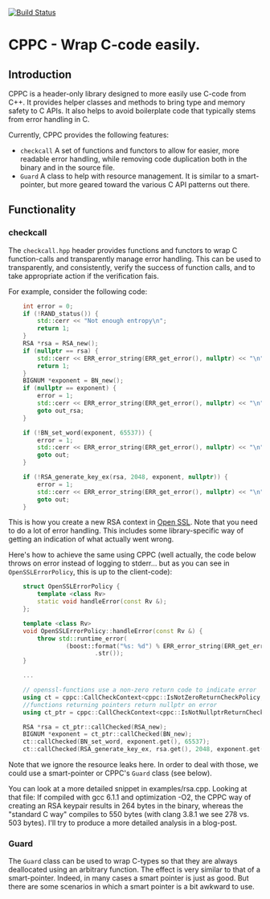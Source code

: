 [![Build Status](https://travis-ci.org/mgelde/CPPC.svg?branch=master)](https://travis-ci.org/mgelde/CPPC)

CPPC - Wrap C-code easily.
=====

Introduction
--------

CPPC is a header-only library designed to more easily use C-code from C++. It provides helper classes and methods to bring type and memory safety to C APIs. It also helps to avoid boilerplate code that typically stems from error handling in C.

Currently, CPPC provides the following features:  
* `checkcall`
A set of functions and functors to allow for easier, more readable error handling, while removing code duplication both in the binary and in the source file.
* `Guard`
A class to help with resource management. It is similar to a smart-pointer, but more geared toward the various C API patterns out there.

Functionality
-----

### checkcall

The `checkcall.hpp` header provides functions and functors to wrap C function-calls and transparently manage error handling. This can be used to transparently, and
consistently, verify the success of function calls, and to take appropriate action if the verification fais.

For example, consider the following code:
```cpp
    int error = 0;
    if (!RAND_status()) {
        std::cerr << "Not enough entropy\n";
        return 1;
    }
    RSA *rsa = RSA_new();
    if (nullptr == rsa) {
        std::cerr << ERR_error_string(ERR_get_error(), nullptr) << "\n";
        return 1;
    }
    BIGNUM *exponent = BN_new();
    if (nullptr == exponent) {
        error = 1;
        std::cerr << ERR_error_string(ERR_get_error(), nullptr) << "\n";
        goto out_rsa;
    }

    if (!BN_set_word(exponent, 65537)) {
        error = 1;
        std::cerr << ERR_error_string(ERR_get_error(), nullptr) << "\n";
        goto out;
    }

    if (!RSA_generate_key_ex(rsa, 2048, exponent, nullptr)) {
        error = 1;
        std::cerr << ERR_error_string(ERR_get_error(), nullptr) << "\n";
        goto out;
    }
```
This is how you create a new RSA context in [Open SSL](https://www.openssl.org/). Note that you need to do a lot of error handling. This includes some library-specific way of getting an indication of what actually went wrong.

Here's how to achieve the same using CPPC (well actually, the code below throws on error instead of logging to stderr... but as you can see in `OpenSSLErrorPolicy`, this is up to the client-code):

```cpp
    struct OpenSSLErrorPolicy {
        template <class Rv>
        static void handleError(const Rv &);
    };

    template <class Rv>
    void OpenSSLErrorPolicy::handleError(const Rv &) {
        throw std::runtime_error(
                (boost::format("%s: %d") % ERR_error_string(ERR_get_error(), nullptr) % ERR_get_error())
                        .str());
    }

    ...

    // openssl-functions use a non-zero return code to indicate error
    using ct = cppc::CallCheckContext<cppc::IsNotZeroReturnCheckPolicy, OpenSSLErrorPolicy>;
    //functions returning pointers return nullptr on error
    using ct_ptr = cppc::CallCheckContext<cppc::IsNotNullptrReturnCheckPolicy, OpenSSLErrorPolicy>;

    RSA *rsa = ct_ptr::callChecked(RSA_new);
    BIGNUM *exponent = ct_ptr::callChecked(BN_new);
    ct::callChecked(BN_set_word, exponent.get(), 65537);
    ct::callChecked(RSA_generate_key_ex, rsa.get(), 2048, exponent.get(), nullptr);
```
Note that we ignore the resource leaks here. In order to deal with those, we could use a smart-pointer or CPPC's `Guard` class (see below).

You can look at a more detailed snippet in examples/rsa.cpp. Looking at that file: If compiled with gcc 6.1.1 and optimization -O2, the CPPC way of creating an RSA keypair results in 264 bytes in the binary, whereas the "standard C way" compiles to 550 bytes (with clang 3.8.1 we see 278 vs. 503 bytes). I'll try to produce a more detailed analysis in a blog-post.

### Guard
The `Guard` class can be used to wrap C-types so that they are always deallocated using an arbitrary function. The effect is very similar to that of a smart-pointer. Indeed, in many cases a smart pointer is just as good. But there are some scenarios in which a smart pointer is a bit awkward to use.
